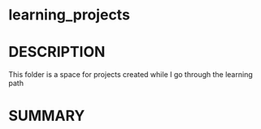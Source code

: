 # learning_projects

# DESCRIPTION
This folder is a space for projects created while I go through the learning path


# SUMMARY 
